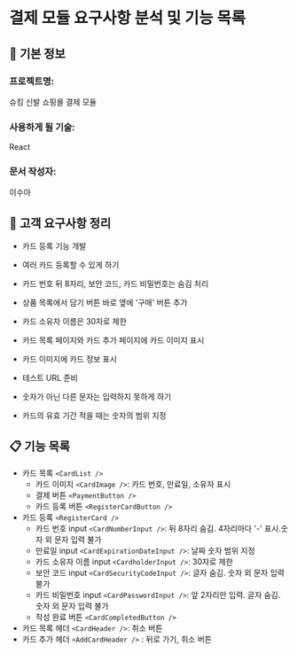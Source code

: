 # 결제 모듈 요구사항 분석 및 기능 목록

## 📌 기본 정보
### 프로젝트명: 
슈킹 신발 쇼핑몰 결제 모듈

### 사용하게 될 기술: 
React

### 문서 작성자: 
이수아

## 📝 고객 요구사항 정리
- 카드 등록 기능 개발
- 여러 카드 등록할 수 있게 하기
- 카드 번호 뒤 8자리, 보안 코드, 카드 비밀번호는 숨김 처리
- 상품 목록에서 담기 버튼 바로 옆에 '구매' 버튼 추가
- 카드 소유자 이름은 30자로 제한
- 카드 목록 페이지와 카드 추가 페이지에 카드 이미지 표시
- 카드 이미지에 카드 정보 표시
- 테스트 URL 준비

- 숫자가 아닌 다른 문자는 입력하지 못하게 하기
- 카드의 유효 기간 적을 때는 숫자의 범위 지정

## 📋 기능 목록
- 카드 목록 `<CardList />`
  - 카드 이미지 `<CardImage />`: 카드 번호, 만료일, 소유자 표시
  - 결제 버튼 `<PaymentButton />`
  - 카드 등록 버튼 `<RegisterCardButton />`
- 카드 등록 `<RegisterCard />`
  - 카드 번호 input `<CardNumberInput />`: 뒤 8자리 숨김. 4자리마다 '-' 표시.숫자 외 문자 입력 불가
  - 만료일 input `<CardExpirationDateInput />`: 날짜 숫자 범위 지정
  - 카드 소유자 이름 input `<CardholderInput />`: 30자로 제한
  - 보안 코드 input `<CardSecurityCodeInput />`: 글자 숨김. 숫자 외 문자 입력 불가
  - 카드 비밀번호 input `<CardPasswordInput />`: 앞 2자리만 입력. 글자 숨김. 숫자 외 문자 입력 불가
  - 작성 완료 버튼 `<CardCompletedButton />`
- 카드 목록 헤더 `<CardHeader />`: 취소 버튼
- 카드 추가 헤더 `<AddCardHeader />` : 뒤로 가기, 취소 버튼
  
  


